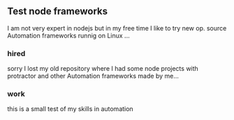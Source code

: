## Test node frameworks

I am not very expert in nodejs but in my free time I like to try new op. source Automation frameworks runnig on Linux ...

### hired
sorry I lost my old repository where I had some node projects with protractor and other Automation frameworks made by me...

### work
this is a small test of my skills in automation
